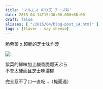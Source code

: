 ```yaml
---
title: 'マルエス のり天 チーズ味'
date: 2015-04-14T15:30:00.000+08:00
draft: false
aliases: [ "/2015/04/blog-post_14.html" ]
tags : [flavor - say cheese]
---
```


脆紫菜 x 超脆的芝士味炸漿  

[![](https://farm9.staticflickr.com/8684/17132859322_c1a3991d13_z.jpg)](https://farm9.staticflickr.com/8684/17132859322_c1a3991d13_z.jpg)

紫菜的鮮味加上鹹香脆爆天ぷら  
不會太硬而且芝士味濃郁  
  
完全忍不了口一直吃...（掩面逃）